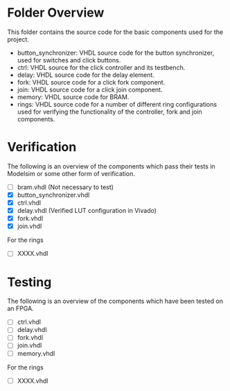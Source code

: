 # Folder Overview

This folder contains the source code for the basic components used for the project.

* button_synchronizer:  VHDL source code for the button synchronizer, used for 
switches and click buttons.
* ctrl: VHDL source for the click controller and its testbench.
* delay: VHDL source code for the delay element.
* fork: VHDL source code for a click fork component.
* join: VHDL source code for a click join component.
* memory: VHDL source code for BRAM.
* rings: VHDL source code for a number of different ring configurations used 
for verifying the functionality of the controller, fork and join components.


# Verification

The following is an overview of the components which pass their tests in
Modelsim or some other form of verification.

- [ ] bram.vhdl (Not necessary to test)
- [X] button_synchronizer.vhdl
- [X] ctrl.vhdl
- [X] delay.vhdl (Verified LUT configuration in Vivado)
- [X] fork.vhdl
- [X] join.vhdl

For the rings

- [ ] XXXX.vhdl

# Testing

The following is an overview of the components which have been tested on
an FPGA.

- [ ] ctrl.vhdl
- [ ] delay.vhdl
- [ ] fork.vhdl
- [ ] join.vhdl
- [ ] memory.vhdl

For the rings

- [ ] XXXX.vhdl